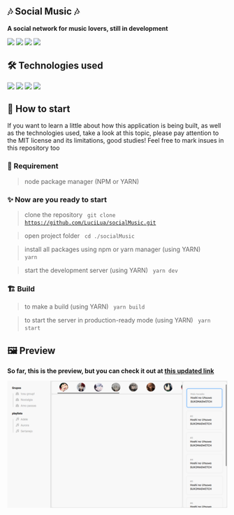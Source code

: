 ## 🎶 Social Music 🎶

**A social network for music lovers, still in development**

<img src="https://img.shields.io/apm/l/react?style=flat-square"> <img src="https://img.shields.io/github/stars/LuciLua/socialMusic?style=flat-square">
<img src="https://img.shields.io/github/last-commit/LuciLua/socialMusic?style=flat-square"> <img src="https://img.shields.io/github/commit-activity/w/LuciLua/socialMusic?style=flat-square">


## 🛠 Technologies used

<img src="https://img.shields.io/badge/HTML5-E34F26?style=for-the-badge&logo=html5&logoColor=white"> <img src="https://img.shields.io/badge/JavaScript-F7DF1E?style=for-the-badge&logo=javascript&logoColor=black">  <img src="https://img.shields.io/badge/Sass-CC6699?style=for-the-badge&logo=sass&logoColor=white"> 
<img src="https://img.shields.io/badge/React-20232A?style=for-the-badge&logo=react&logoColor=61DAFB"> 


## 🚀 How to start

If you want to learn a little about how this application is being built, as well as the technologies used, take a look at this topic, please pay attention to the MIT license and its limitations, good studies! Feel free to mark insues in this repository too

### 📌 Requirement

> node package manager (NPM or YARN)

### ✨ Now are you ready to start 

> clone the repository
<code> git clone https://github.com/LuciLua/socialMusic.git</code>

> open project folder
<code> cd ./socialMusic</code>

> install all packages using npm or yarn manager (using YARN)
<code> yarn </code>

> start the development server (using YARN)
<code> yarn dev </code>

### 🏗 Build 

> to make a build (using YARN)
<code> yarn build </code>

> to start the server in production-ready mode (using YARN)
<code> yarn start </code>


## 🖼 Preview

**So far, this is the preview, but you can check it out at [this updated link](https://socialmusic.vercel.app/)**

<img src="./print.png"/>